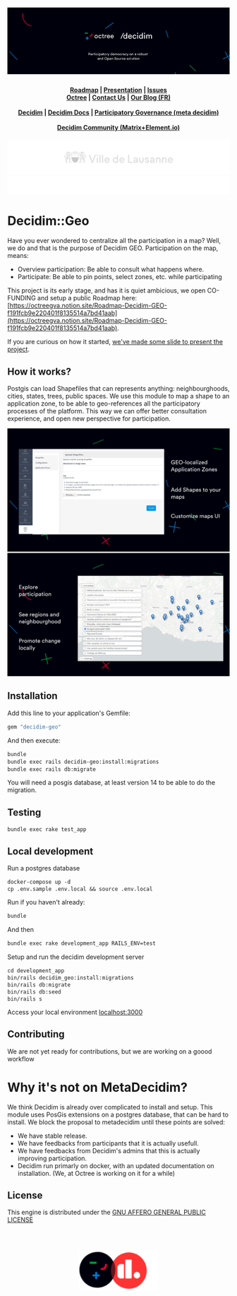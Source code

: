 <h1 align="center"><img src="https://github.com/octree-gva/meta/blob/main/decidim/static/header.png?raw=true" alt="Decidim - Octree Participatory democracy on a robust and open source solution" /></h1>
<h4 align="center">
    <a href="https://octreegva.notion.site/Roadmap-Decidim-GEO-f191fcb9e220401f8135514a7bd41aab">Roadmap</a> |
    <a href="https://drive.google.com/file/d/1lfQJumDg0Ic-RZi-R3MM8frYtKN7PB_S/view?usp=sharing">Presentation</a> |
    <a href="https://github.com/octree-gva/decidim-module-geo/issues">Issues</a>  <br/>
    <a href="https://www.octree.ch">Octree</a> |
    <a href="https://octree.ch/en/contact-us/">Contact Us</a> |
    <a href="https://blog.octree.ch">Our Blog (FR)</a><br/><br/>
    <a href="https://decidim.org">Decidim</a> |
    <a href="https://docs.decidim.org/en/">Decidim Docs</a> |
    <a href="https://meta.decidim.org">Participatory Governance (meta decidim)</a><br/><br/>
    <a href="https://matrix.to/#/+decidim:matrix.org">Decidim Community (Matrix+Element.io)</a>
</h4>
<p align="center">
    <a href="https://participer.lausanne.ch">
        <img
            src="https://github.com/octree-gva/meta/blob/main/decidim/static/participer_lausanne/chip.png?raw=true"
            alt="Lausanne Participe — Une plateforme de participation pour imaginer et réaliser ensemble" />
    </a>
    <a href="https://opencollective.com/voca">
        <img
            src="https://github.com/octree-gva/meta/blob/main/decidim/static/opencollective_chip.png?raw=true"
            alt="Voca – Open-Source SaaS platform for Decidim" />
    </a>
</p>


# Decidim::Geo
Have you ever wondered to centralize all the participation in a map? Well, we do and that is the purpose of Decidim GEO. 
Participation on the map, means: 

* Overview participation: Be able to consult what happens where.
* Participate: Be able to pin points, select zones, etc. while participating

This project is its early stage, and has it is quiet ambicious, we open CO-FUNDING and setup a public Roadmap here: [https://octreegva.notion.site/Roadmap-Decidim-GEO-f191fcb9e220401f8135514a7bd41aab](https://octreegva.notion.site/Roadmap-Decidim-GEO-f191fcb9e220401f8135514a7bd41aab).

If you are curious on how it started, [we've made some slide to present the project](https://drive.google.com/file/d/1lfQJumDg0Ic-RZi-R3MM8frYtKN7PB_S/view?usp=sharing).


## How it works?

Postgis can load Shapefiles that can represents anything: neighbourghoods, cities, states, trees, public spaces.
We use this module to map a shape to an application zone, to be able to geo-references all the participatory processes of the platform. This way we can offer better consultation experience, and open new perspective for participation.

<img
    src="https://github.com/octree-gva/meta/blob/main/decidim/static/geo/admin.png?raw=true"
    alt="Administration of the GEO space" />
<img
    src="https://github.com/octree-gva/meta/blob/main/decidim/static/geo/consult.png?raw=true"
    alt="Administration of the GEO space" />


## Installation

Add this line to your application's Gemfile:

```ruby
gem "decidim-geo"
```

And then execute:

```bash
bundle
bundle exec rails decidim-geo:install:migrations
bundle exec rails db:migrate
```

You will need a posgis database, at least version 14 to be able to do the migration.

## Testing
```
bundle exec rake test_app
```

## Local development

Run a postgres database
```
docker-compose up -d
cp .env.sample .env.local && source .env.local
```

Run if you haven't already:
```bash
bundle
```

And then
```bash
bundle exec rake development_app RAILS_ENV=test
```

Setup and run the decidim development server
```
cd development_app
bin/rails decidim_geo:install:migrations
bin/rails db:migrate
bin/rails db:seed
bin/rails s
```
Access your local environment [localhost:3000](http://localhost:3000)

## Contributing

We are not yet ready for contributions, but we are working on a goood workflow

# Why it's not on MetaDecidim?
We think Decidim is already over complicated to install and setup. This module uses PosGis extensions on a postgres database, that can be hard to install. We block the proposal to metadecidim until these points are solved:

- We have stable release.
- We have feedbacks from participants that it is actually usefull.
- We have feedbacks from Decidim's admins that this is actually improving participation.
- Decidim run primarly on docker, with an updated documentation on installation. (We, at Octree is working on it for a while)

## License

This engine is distributed under the [GNU AFFERO GENERAL PUBLIC LICENSE](LICENSE-AGPLv3.txt)

<br /><br />
<p align="center">
    <img src="https://raw.githubusercontent.com/octree-gva/meta/main/decidim/static/octree_and_decidim.png" height="90" alt="Decidim Installation by Octree" />
</p>
